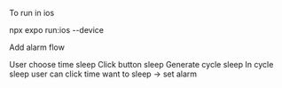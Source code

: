 To run in ios

npx expo run:ios --device

Add alarm flow

User choose time sleep
Click button sleep
Generate cycle sleep
In cycle sleep user can click time want to sleep -> set alarm
